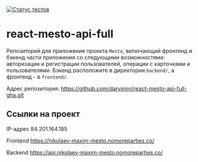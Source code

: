 [![Статус тестов](../../actions/workflows/tests.yml/badge.svg)](../../actions/workflows/tests.yml)

# react-mesto-api-full

Репозиторий для приложения проекта `Mesto`, включающий фронтенд и бэкенд части приложения со следующими возможностями: авторизации и регистрации пользователей, операции с карточками и пользователями. Бэкенд расположите в директории `backend/`, а фронтенд - в `frontend/`.

Адрес репозитория: https://github.com/darvinnn/react-mesto-api-full-gha.git

## Ссылки на проект

IP-адрес 84.201.164.185

Frontend https://nikolaev-maxim-mesto.nomoreparties.co/

Backend https://api.nikolaev-maxim-mesto.nomoreparties.co/
